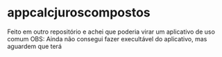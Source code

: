 # appcalcjuroscompostos

Feito em outro repositório e achei que poderia virar um aplicativo de uso comum
OBS: Ainda não consegui fazer execultável do aplicativo, mas aguardem que terá
